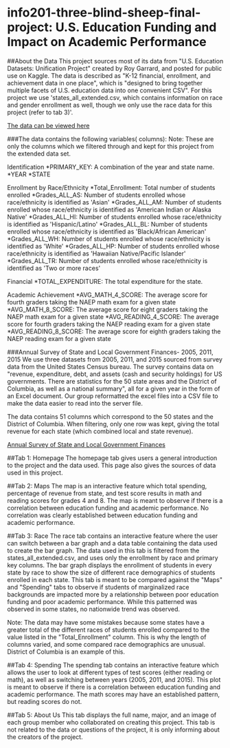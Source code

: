 # info201-three-blind-sheep-final-project: U.S. Education Funding and Impact on Academic Performance


##About the Data
This project sources most of its data from "U.S. Education Datasets: Unification Project" created by Roy Garrard, and posted for public use on Kaggle. The data is described as "K-12 financial, enrollment, and achievement data in one place", which is "designed to bring together multiple facets of U.S. education data into one convenient CSV". For this project we use 'states_all_extended.csv, which contains information on race and gender enrollment as well, though we only use the race data for this project (refer to tab 3)'.

[The data can be viewed here](https://www.kaggle.com/noriuk/us-education-datasets-unification-project)

###The data contains the following variables( columns):
Note: These are only the columns which we filtered through and kept for this project from the extended data set. 

Identification
*PRIMARY_KEY: A combination of the year and state name.
*YEAR
*STATE

Enrollment by Race/Ethnicity
*Total_Enrollment: Total number of students enrolled
*Grades_ALL_AS: Number of students enrolled whose race/ethnicity is identified as 'Asian'
*Grades_ALL_AM: Number of students enrolled whose race/ethnicity is identified as 'American Indian or Alaska Native'
*Grades_ALL_HI: Number of students enrolled whose race/ethnicity is identified as 'Hispanic/Latino'
*Grades_ALL_BL: Number of students enrolled whose race/ethnicity is identified as 'Black/African American'
*Grades_ALL_WH: Number of students enrolled whose race/ethnicity is identified as 'White'
*Grades_ALL_HP: Number of students enrolled whose race/ethnicity is identified as 'Hawaiian Native/Pacific Islander'
*Grades_ALL_TR: Number of students enrolled whose race/ethnicity is identified as 'Two or more races'

Financial
*TOTAL_EXPENDITURE: The total expenditure for the state.

Academic Achievement
*AVG_MATH_4_SCORE: The average score for fourth graders taking the NAEP math exam for a given state
*AVG_MATH_8_SCORE: The average score for eight graders taking the NAEP math exam for a given state
*AVG_READING_4_SCORE: The average score for fourth graders taking the NAEP reading exam for a given state
*AVG_READING_8_SCORE: The average score for eighth graders taking the NAEP reading exam for a given state

###Annual Survey of State and Local Government Finances- 2005, 2011, 2015
We use three datasets from 2005, 2011, and 2015 sourced from survey data from the United States Census bureau. The survey 
contains data on "revenue, expenditure, debt, and assets (cash and security holdings) for US governments. There are statistics for the 50 state areas and the District of Columbia, as well as a national summary", all for a given year in the form of an Excel document. Our group reformatted the excel files into a CSV file to make the data easier to read into the server file. 

The data contains 51 columns which correspond to the 50 states and the District of Columbia. When filtering, only one row was kept, giving the total revenue for each state (which combined local and state revenue).

[Annual Survey of State and Local Government Finances](https://www.census.gov/programs-surveys/gov-finances/data/datasets.2013.html)

##Tab 1: Homepage
The homepage tab gives users a general introduction to the project and the data used. This page also gives the sources of data used in this project. 

##Tab 2: Maps
The map is an interactive feature which total spending, percentage of revenue from state, and test score results in math and reading scores for grades 4 and 8. The map is meant to observe if there is a correlation between education funding and academic performance.
No correlation was clearly established between education funding and academic performance. 

##Tab 3: Race
The race tab contains an interactive feature where the user can switch between a bar graph and a data table containing the data used 
to create the bar graph. The data used in this tab is filtered from the states_all_extended.csv, and uses only the enrollment by race and primary key columns. The bar graph displays the enrollment of students in every state by race to show the size of different race demographics of students enrolled in each state. This tab is meant to be compared against the "Maps" and "Spending" tabs to observe if 
students of marginalized race backgrounds are impacted more by a relationship between poor education funding and poor academic performance. While this patterned was observed in some states, no nationwide trend was observed.

Note: The data may have some mistakes because some states have a greater total of the different races of students enrolled compared to the value listed in the "Total_Enrollment" column. This is why the length of columns varied, and some compared race demographics are
unusual. District of Columbia is an example of this. 

##Tab 4: Spending
The spending tab contains an interactive feature which allows the user to look at different types of test scores (either reading or math), as well as switching between years (2005, 2011, and 2015). This plot is meant to observe if there is a correlation between education funding and academic performance. The math scores may have an established pattern, but reading scores do not. 

##Tab 5: About Us 
This tab displays the full name, major, and an image of each group member who collaborated on creating this project. This tab is not
related to the data or questions of the project, it is only informing about the creators of the project. 
